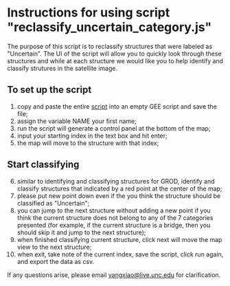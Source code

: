 # Instructions for using script "reclassify_uncertain_category.js"

The purpose of this script is to reclassify structures that were labeled as "Uncertain". The UI of the script will allow you to
quickly look through these structures and while at each structure we would like you to help identify and classify strutures in the satellite image.

## To set up the script
1. copy and paste the entire [script](https://github.com/GlobalHydrologyLab/GROD/blob/master/1_user_interface_script/reclassify_uncertain_category.js) into an empty GEE script and save the file;
2. assign the variable NAME your first name;
3. run the script will generate a control panel at the bottom of the map;
4. input your starting index in the text box and hit enter;
5. the map will move to the structure with that index;

## Start classifying
6. similar to identifying and classifying structures for GROD, identify and classify structures that indicated by a red point at the center of the map;
7. please put new point down even if the you think the structure should be classified as "Uncertain";
8. you can jump to the next structure without adding a new point if you think the current structure does not belong to any of the 7 categories presented (for example, if the current structure is a bridge, then you should skip it and jump to the next structure);
9. when finished classifying current structure, click next will move the map view to the next structure;
10. when exit, take note of the current index, save the script, click run again, and export the data as csv.

If any questions arise, please email yangxiao@live.unc.edu for clarification.
